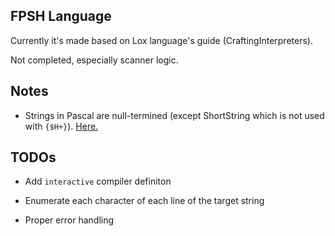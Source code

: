 ## FPSH Language

Currently it's made based on Lox language's guide (CraftingInterpreters).

Not completed, especially scanner logic.

## Notes

* Strings in Pascal are null-termined (except ShortString which is not used with `{$H+}`). [Here.](https://wiki.freepascal.org/Character_and_string_types)

## TODOs

* Add `interactive` compiler definiton

* Enumerate each character of each line of the target string

* Proper error handling